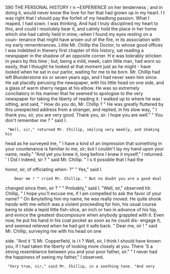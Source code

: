  590           THE PERSONAL HISTORY         r n ~EXPERIENCE
 on her tenderness ; and in doing it, would never know the love for her that
 had grown up in my heart. I t was right that I should pay the forfeit of
 my headlong passion. What I reaped, I had sown.
      I was thinking, And had I truly disciplined my heart to this, and
 could I resolutely bear it, and calmly hold the place in her home which
 she had calmly held in mine,-when I found my eyes resting on a coun-
 tenance that might have arisen out of the fire, in its association with my
 early remembrances.
     Little Mr. Chillip the Doctor, to whose good offices I was indebted in
 thevery first chapter of this history, sat reading a newspaper in the shadow
 of an opposite corner. H e was tolerably stricken in years by this time ;
 but, being a mild, meek, calm little man, had worn so easily, that I thought
 he looked at that moment just as he might     -   have looked when he sat in
 our parlor, waiting for me to be born.
     Mr. Chillip had left Blunderstone six or seven years ago, and I had
never seen him since. He sat placidly perusing the newspaper, with his
little head on one side, and a glass of warm sherry negas at his elbow.
He was so extremely conciliatory in his manner that he seemed to apologise
to the very newspaper for taking the liberty of reading it.
    I walked up to where he was sitting, and said, " How do you do,
Mr. Chillip ? "
    He was greatly fluttered by this unexpected address from a stranger,
and replied, in his slow way, " I thank you, sir, you are very good. Thank
you, sir. I hope you are well."
    " You don't remember me ? " said I.

     "Well, sir," returned Mr. Chillip, smiling very meekly, and shaking his
head as he surveyed me, " I have a kind of an impression that something
in your countenance is familiar to me, sir; but I couldn't lay my hand
upon your name, really."
    "And yet you knew it, long before I knew it myself," I returned.
    ' I Did I indeed, sir ? " said Mr. Chillip.  " I s it possible that I had the

honor, sir, of officiating when-       ?"
    " Yes," said I.

        Dear me ! " cried Mr. Chillip. " But no doubt you are a good deal
changed since then, sir ? "
   " Probably," said I.
   "Well, sir," observed hlr. Chillip, " I hope you'll excuse me, if I am
compelled to ask the favor of your name? "
    On &mytelling him my name, he was really moved. He quite shook
hands with me-which was a violent proceeding for him, his usual course
being to slide a tepid little fish-slice, an inch or two in advance of his hip,
and evince the greatest discomposure when anybody grappled with it.
Even now, he put his hand in his coat pocket as soon as he could dis-
engage it, and seemed relieved when he had got it safe back.
     " Dear me, sir ! " said Mr. Chillip, surveying me with his head on one

side. "And it 'S Mr. Copperfield, is i t ? Well, sir, I think I should have
known you, if I had taken the liberty of looking more closely at you.
 There 'S a strong resemblance between you and your poor father, sir."
     " I never had the happiness of seeing my father," I observed.

     "Very true, sir," said Mr. Chillip, in a soothing tone. "And very
